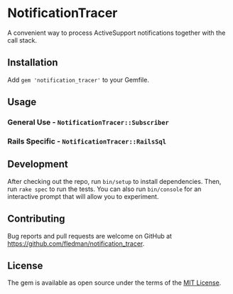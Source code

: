 # NotificationTracer

A convenient way to process ActiveSupport notifications together with the call stack.

## Installation

Add `gem 'notification_tracer'` to your Gemfile.

## Usage

### General Use - `NotificationTracer::Subscriber`


### Rails Specific - `NotificationTracer::RailsSql`


## Development

After checking out the repo, run `bin/setup` to install dependencies. Then, run `rake spec` to run the tests. You can also run `bin/console` for an interactive prompt that will allow you to experiment.

## Contributing

Bug reports and pull requests are welcome on GitHub at https://github.com/fledman/notification_tracer.

## License

The gem is available as open source under the terms of the [MIT License](http://opensource.org/licenses/MIT).

